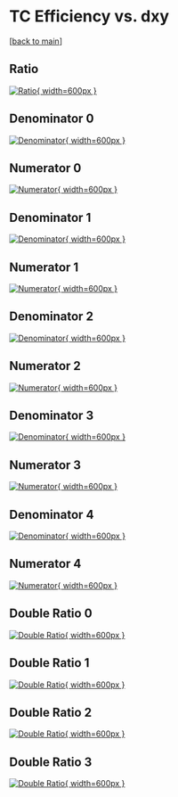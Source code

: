 # TC Efficiency vs. dxy

[[back to main](./)]



## Ratio

[![Ratio](../mtv/var/TC_base_0_1_eff_dxy.png){ width=600px }](../mtv/var/TC_base_0_1_eff_dxy.pdf)

## Denominator 0

[![Denominator](../mtv/den/TC_base_0_1_eff_dxy_den0.png){ width=600px }](../mtv/den/TC_base_0_1_eff_dxy_den0.pdf)

## Numerator 0

[![Numerator](../mtv/num/TC_base_0_1_eff_dxy_num0.png){ width=600px }](../mtv/num/TC_base_0_1_eff_dxy_num0.pdf)

## Denominator 1

[![Denominator](../mtv/den/TC_base_0_1_eff_dxy_den1.png){ width=600px }](../mtv/den/TC_base_0_1_eff_dxy_den1.pdf)

## Numerator 1

[![Numerator](../mtv/num/TC_base_0_1_eff_dxy_num1.png){ width=600px }](../mtv/num/TC_base_0_1_eff_dxy_num1.pdf)

## Denominator 2

[![Denominator](../mtv/den/TC_base_0_1_eff_dxy_den2.png){ width=600px }](../mtv/den/TC_base_0_1_eff_dxy_den2.pdf)

## Numerator 2

[![Numerator](../mtv/num/TC_base_0_1_eff_dxy_num2.png){ width=600px }](../mtv/num/TC_base_0_1_eff_dxy_num2.pdf)

## Denominator 3

[![Denominator](../mtv/den/TC_base_0_1_eff_dxy_den3.png){ width=600px }](../mtv/den/TC_base_0_1_eff_dxy_den3.pdf)

## Numerator 3

[![Numerator](../mtv/num/TC_base_0_1_eff_dxy_num3.png){ width=600px }](../mtv/num/TC_base_0_1_eff_dxy_num3.pdf)

## Denominator 4

[![Denominator](../mtv/den/TC_base_0_1_eff_dxy_den4.png){ width=600px }](../mtv/den/TC_base_0_1_eff_dxy_den4.pdf)

## Numerator 4

[![Numerator](../mtv/num/TC_base_0_1_eff_dxy_num4.png){ width=600px }](../mtv/num/TC_base_0_1_eff_dxy_num4.pdf)

## Double Ratio 0

[![Double Ratio](../mtv/ratio/TC_base_0_1_eff_dxy_ratio0.png){ width=600px }](../mtv/ratio/TC_base_0_1_eff_dxy_ratio0.pdf)

## Double Ratio 1

[![Double Ratio](../mtv/ratio/TC_base_0_1_eff_dxy_ratio1.png){ width=600px }](../mtv/ratio/TC_base_0_1_eff_dxy_ratio1.pdf)

## Double Ratio 2

[![Double Ratio](../mtv/ratio/TC_base_0_1_eff_dxy_ratio2.png){ width=600px }](../mtv/ratio/TC_base_0_1_eff_dxy_ratio2.pdf)

## Double Ratio 3

[![Double Ratio](../mtv/ratio/TC_base_0_1_eff_dxy_ratio3.png){ width=600px }](../mtv/ratio/TC_base_0_1_eff_dxy_ratio3.pdf)

